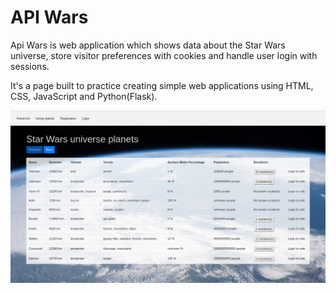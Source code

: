 # API Wars

Api Wars is web application which shows data about the Star Wars universe, store visitor preferences with cookies and handle user login with sessions.

It's a page built to practice creating simple web applications using HTML, CSS, JavaScript and Python(Flask).

<img src="https://raw.githubusercontent.com/CodecoolGlobal/api-wars-javascript-Kasia-Sikora/master/static/img/Screenshot.png?token=AMREBIFLQJKZYQDDLD5JMWS64NOQ4">
